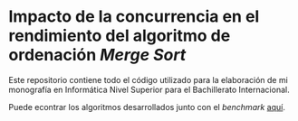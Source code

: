 # Impacto de la concurrencia en el rendimiento del algoritmo de ordenación _Merge Sort_

Este repositorio contiene todo el código utilizado para la elaboración de mi monografía en Informática Nivel Superior para el Bachillerato Internacional.

Puede econtrar los algoritmos desarrollados junto con el _benchmark_ [aquí](https://github.com/cygabtz/monografiav2/tree/master/src/Implementaciones).
